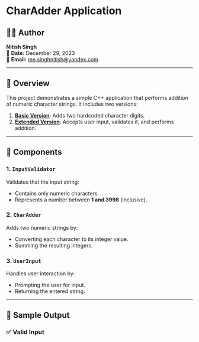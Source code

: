 # CharAdder Application

## 👨‍💻 Author
**Nitish Singh**  
📅 **Date:** December 29, 2023  
📧 **Email:** me.singhnitish@yandex.com

---

## 📌 Overview

This project demonstrates a simple C++ application that performs addition of numeric character strings. It includes two versions:

1. **[Basic Version](https://github.com/nitishhsinghhh/Tips-and-Tricks-for-Programming-using-Cpp/blob/main/ASCII/performingASCIIcalculations/code/codeV1.0.cpp)**: Adds two hardcoded character digits.
2. **[Extended Version](https://github.com/nitishhsinghhh/Tips-and-Tricks-for-Programming-using-Cpp/blob/main/ASCII/performingASCIIcalculations/code/codeV1.1.cpp)**: Accepts user input, validates it, and performs addition.

---

## 🧩 Components

### 1. `InputValidator`  
Validates that the input string:
- Contains only numeric characters.
- Represents a number between **1 and 3998** (inclusive).

### 2. `CharAdder`  
Adds two numeric strings by:
- Converting each character to its integer value.
- Summing the resulting integers.

### 3. `UserInput`  
Handles user interaction by:
- Prompting the user for input.
- Returning the entered string.

---

## 🧪 Sample Output

### ✅ Valid Input
